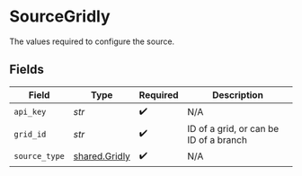 # SourceGridly

The values required to configure the source.


## Fields

| Field                                          | Type                                           | Required                                       | Description                                    |
| ---------------------------------------------- | ---------------------------------------------- | ---------------------------------------------- | ---------------------------------------------- |
| `api_key`                                      | *str*                                          | :heavy_check_mark:                             | N/A                                            |
| `grid_id`                                      | *str*                                          | :heavy_check_mark:                             | ID of a grid, or can be ID of a branch         |
| `source_type`                                  | [shared.Gridly](../../models/shared/gridly.md) | :heavy_check_mark:                             | N/A                                            |